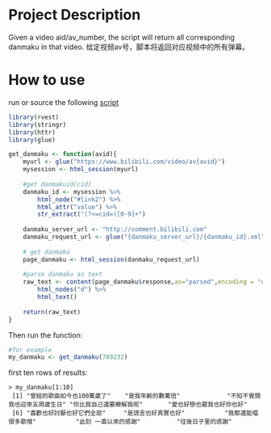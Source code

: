 # Project Description

Given a video aid/av_number, the script will return all corresponding danmaku in that video.
给定视频av号，脚本将返回对应视频中的所有弹幕。

# How to use

run or source the following [script](https://github.com/yusuzech/web-scraping-projects/blob/master/bilibili/get_danmaku.R)

```r
library(rvest)
library(stringr)
library(httr)
library(glue)

get_danmaku <- function(avid){
    myurl <- glue("https://www.bilibili.com/video/av{avid}")
    mysession <- html_session(myurl)
    
    #get danmakuid(cid)
    danmaku_id <- mysession %>%
        html_node("#link2") %>%
        html_attr("value") %>%
        str_extract("(?<=cid=)[0-9]+")
    
    danmaku_server_url <- "http://comment.bilibili.com"
    danmaku_request_url <- glue("{danmaku_server_url}/{danmaku_id}.xml")
    
    # get danmaku
    page_danmaku <- html_session(danmaku_request_url) 
    
    #parse danmaku as text
    raw_text <- content(page_danmaku$response,as="parsed",encoding = "utf-8") %>%
        html_nodes("d") %>%
        html_text()
    
    return(raw_text)
}
```

Then run the function:

```r
#for example
my_danmaku <- get_danmaku(789232)
```

first ten rows of results:

```
> my_danmaku[1:10]
 [1] "曾經的歌曲如今也100萬歲了"    "是我年齡的數萬倍"             "不知不覺間我也迎來五周歲生日" "你比我自己還要瞭解我呢"       "愛也好戀也罷我也好你也好"    
 [6] "喜歡也好討厭也好它們全部"     "是謊言也好真實也好"           "我都還能唱很多歌哦"           "此刻 一直以來的感謝"          "往後日子里的感謝"  
```

